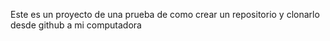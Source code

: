 Este es un proyecto de una prueba de como crear un repositorio y clonarlo desde github a mi computadora